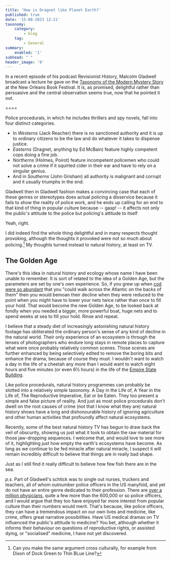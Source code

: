 ```yaml
---
title: 'How is Dragnet like Planet Earth?'
published: true
date: '15-08-2023 12:21'
taxonomy:
    category:
        - blog
    tag:
        - General
summary:
    enabled: '1'
subhead: " "
header_image: '0'
---
```


In a recent episode of his podcast Revisionist History, Malcolm Gladwell broadcast a lecture he gave on the [Taxonomy of the Modern Mystery Story](https://www.pushkin.fm/podcasts/revisionist-history/taxonomy-of-the-modern-mystery-story) at the New Orleans Book Festival. It is, as promised, delightful rather than persuasive and the central observation seems true, now that he pointed it out.

====

Police procedurals, in which he includes thrillers and spy novels, fall into four distinct categories.

* In *Westerns* (Jack Reacher) there is no sanctioned authority and it is up to ordinary citizens to be the law and do whatever it takes to dispense justice.
* *Easterns* (Dragnet, anything by Ed McBain) feature highly competent cops doing a fine job.
* *Northerns* (Holmes, Poirot) feature incompetent policemen who could not solve a crime if it squirted cider in their ear and have to rely on a singular genius.
* And in *Southerns* (John Grisham) all authority is malignant and corrupt and it usually triumphs in the end.

Gladwell then in Gladwell fashion makes a convincing case that each of these genres or stereotypes does actual policing a disservice because it fails to show the reality of police work, and he ends up calling for an end to that kind of thing in popular culture because -- gasp! -- it affects not only the public's attitude to the police but policing's attitude to itself

Yeah, right.

I did indeed find the whole thing delightful and in many respects thought provoking, although the thoughts it provoked were not so much about policing.[^1] My thoughts turned instead to natural history, at least on TV. 

## The Golden Age

There's this idea in natural history and ecology whose name I have been unable to remember. It is sort of related to the idea of a Golden Age, but the parameters are set by one's own experience. So, if you grew up when [cod were so abundant](https://corporate.discovery.com/discovery-newsroom/discovery-explores-the-complex-collapse-of-the-historic-new-england-cod-fishery-in-sacred-cod/) that you "could walk across the Atlantic on the backs of them" then you would bemoan their decline when they were reduced to the point when you might have to lower your nets twice rather than once to fill your hold. That would become the new Golden Age, to be looked back at fondly when you needed a bigger, more powerful boat, huge nets and to spend weeks at sea to fill your hold. Rinse and repeat.

I believe that a steady diet of increasingly astonishing natural history footage has obliterated the ordinary person's sense of any kind of decline in the natural world. Their only experience of an ecosystem is through the lenses of photographers who endure long stays in remote places to capture what were once probably relatively common scenes. Those scenes are further enhanced by being selectively edited to remove the boring bits and enhance the drama, because of course they must. I wouldn't want to watch a day in the life of a cheetah any more than I would want to watch eight hours and five minutes (or even 6½ hours) in the life of the [Empire State Building](https://en.wikipedia.org/wiki/Empire_(1965_film)).

Like police procedurals, natural history programmes can probably be slotted into a relatively simple taxonomy. A Day in the Life of, A Year in the Life of, The Reproductive Imperative, Eat or be Eaten. They too present a simple and false picture of reality. And just as most police procedurals don't dwell on the root causes of crime (not that I know what they are) natural history shows have a long and dishonourable history of ignoring agriculture and other human activities that profoundly affect natural ecosystems.

Recently, some of the best natural history TV has begun to draw back the veil of obscurity, showing us just what it took to obtain the raw material for those jaw-dropping sequences. I welcome that, and would love to see more of it, highlighting just how empty the earth's ecosystems have become. As long as we continue to be fed miracle after natural miracle, I suspect it will remain incredibly difficult to believe that things are in really bad shape. 

Just as I still find it really difficult to believe how few fish there are in the sea.

*p.s.* Part of Gladwell's schtick was to single out nurses, truckers and teachers, all of whom outnumber police officers in the US manyfold, and yet do not have an entire genre dedicated to their profession. There are [over a million physicians](https://www.statista.com/statistics/186269/total-active-physicians-in-the-us/), quite a few more than the 600,000 or so police officers, and I would argue that they too have enjoyed far more interest from popular culture than their numbers would merit. That's because, like police officers, they can have a tremendous impact on our own lives and medicine, like crime, offers great narrative possibilities. Have US medical dramas on TV influenced the public's attitude to medicine? You bet, although whether it informs their behaviour on questions of reproductive rights, or assisted dying, or "socialised" medicine, I have not yet discovered.

[^1]: Can you make the same argument cross culturally, for example from Dixon of Dock Green to Thin BLue Line?